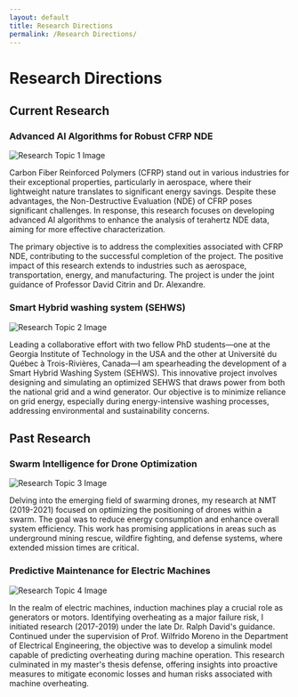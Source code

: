 ```yaml
---
layout: default
title: Research Directions
permalink: /Research Directions/
---
```


# Research Directions

## Current Research

### Advanced AI Algorithms for Robust CFRP NDE

![Research Topic 1 Image](link_to_image1.jpg)

Carbon Fiber Reinforced Polymers (CFRP) stand out in various industries for their exceptional properties, particularly in aerospace, where their lightweight nature translates to significant energy savings. Despite these advantages, the Non-Destructive Evaluation (NDE) of CFRP poses significant challenges. In response, this research focuses on developing advanced AI algorithms to enhance the analysis of terahertz NDE data, aiming for more effective characterization.

The primary objective is to address the complexities associated with CFRP NDE, contributing to the successful completion of the project. The positive impact of this research extends to industries such as aerospace, transportation, energy, and manufacturing. The project is under the joint guidance of Professor David Citrin and Dr. Alexandre.

### Smart Hybrid washing system (SEHWS)

![Research Topic 2 Image](link_to_image2.jpg)

Leading a collaborative effort with two fellow PhD students—one at the Georgia Institute of Technology in the USA and the other at Université du Québec à Trois-Rivières, Canada—I am spearheading the development of a Smart Hybrid Washing System (SEHWS). This innovative project involves designing and simulating an optimized SEHWS that draws power from both the national grid and a wind generator. Our objective is to minimize reliance on grid energy, especially during energy-intensive washing processes, addressing environmental and sustainability concerns.

## Past Research

### Swarm Intelligence for Drone Optimization

![Research Topic 3 Image](link_to_image3.jpg)

Delving into the emerging field of swarming drones, my research at NMT (2019-2021) focused on optimizing the positioning of drones within a swarm. The goal was to reduce energy consumption and enhance overall system efficiency. This work has promising applications in areas such as underground mining rescue, wildfire fighting, and defense systems, where extended mission times are critical.

### Predictive Maintenance for Electric Machines

![Research Topic 4 Image](link_to_image4.jpg)

In the realm of electric machines, induction machines play a crucial role as generators or motors. Identifying overheating as a major failure risk, I initiated research (2017-2019) under the late Dr. Ralph David's guidance. Continued under the supervision of Prof. Wilfrido Moreno in the Department of Electrical Engineering, the objective was to develop a simulink model capable of predicting overheating during machine operation. This research culminated in my master's thesis defense, offering insights into proactive measures to mitigate economic losses and human risks associated with machine overheating.

